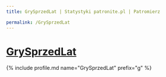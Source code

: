 ```yaml
---
title: GrySprzedLat | Statystyki patronite.pl | Patromierz

permalink: /GrySprzedLat
---
```


# [GrySprzedLat](https://patronite.pl/GrySprzedLat)

{% include profile.md name="GrySprzedLat" prefix="g" %}
